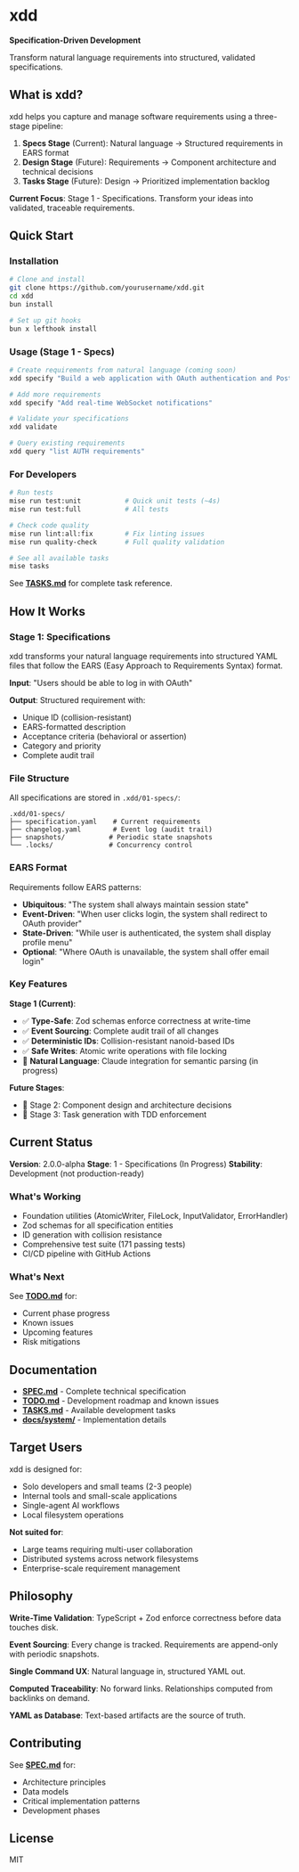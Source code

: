 # xdd

**Specification-Driven Development**

Transform natural language requirements into structured, validated specifications.

## What is xdd?

xdd helps you capture and manage software requirements using a three-stage pipeline:

1. **Specs Stage** (Current): Natural language → Structured requirements in EARS format
2. **Design Stage** (Future): Requirements → Component architecture and technical decisions
3. **Tasks Stage** (Future): Design → Prioritized implementation backlog

**Current Focus**: Stage 1 - Specifications. Transform your ideas into validated, traceable requirements.

## Quick Start

### Installation

```bash
# Clone and install
git clone https://github.com/yourusername/xdd.git
cd xdd
bun install

# Set up git hooks
bun x lefthook install
```

### Usage (Stage 1 - Specs)

```bash
# Create requirements from natural language (coming soon)
xdd specify "Build a web application with OAuth authentication and PostgreSQL storage"

# Add more requirements
xdd specify "Add real-time WebSocket notifications"

# Validate your specifications
xdd validate

# Query existing requirements
xdd query "list AUTH requirements"
```

### For Developers

```bash
# Run tests
mise run test:unit           # Quick unit tests (~4s)
mise run test:full           # All tests

# Check code quality
mise run lint:all:fix        # Fix linting issues
mise run quality-check       # Full quality validation

# See all available tasks
mise tasks
```

See **[TASKS.md](./TASKS.md)** for complete task reference.

## How It Works

### Stage 1: Specifications

xdd transforms your natural language requirements into structured YAML files that follow the EARS (Easy Approach to Requirements Syntax) format.

**Input**: "Users should be able to log in with OAuth"

**Output**: Structured requirement with:

- Unique ID (collision-resistant)
- EARS-formatted description
- Acceptance criteria (behavioral or assertion)
- Category and priority
- Complete audit trail

### File Structure

All specifications are stored in `.xdd/01-specs/`:

```text
.xdd/01-specs/
├── specification.yaml    # Current requirements
├── changelog.yaml        # Event log (audit trail)
├── snapshots/           # Periodic state snapshots
└── .locks/              # Concurrency control
```

### EARS Format

Requirements follow EARS patterns:

- **Ubiquitous**: "The system shall always maintain session state"
- **Event-Driven**: "When user clicks login, the system shall redirect to OAuth provider"
- **State-Driven**: "While user is authenticated, the system shall display profile menu"
- **Optional**: "Where OAuth is unavailable, the system shall offer email login"

### Key Features

**Stage 1 (Current)**:

- ✅ **Type-Safe**: Zod schemas enforce correctness at write-time
- ✅ **Event Sourcing**: Complete audit trail of all changes
- ✅ **Deterministic IDs**: Collision-resistant nanoid-based IDs
- ✅ **Safe Writes**: Atomic write operations with file locking
- 🚧 **Natural Language**: Claude integration for semantic parsing (in progress)

**Future Stages**:

- 📅 Stage 2: Component design and architecture decisions
- 📅 Stage 3: Task generation with TDD enforcement

## Current Status

**Version**: 2.0.0-alpha
**Stage**: 1 - Specifications (In Progress)
**Stability**: Development (not production-ready)

### What's Working

- Foundation utilities (AtomicWriter, FileLock, InputValidator, ErrorHandler)
- Zod schemas for all specification entities
- ID generation with collision resistance
- Comprehensive test suite (171 passing tests)
- CI/CD pipeline with GitHub Actions

### What's Next

See **[TODO.md](./TODO.md)** for:

- Current phase progress
- Known issues
- Upcoming features
- Risk mitigations

## Documentation

- **[SPEC.md](./SPEC.md)** - Complete technical specification
- **[TODO.md](./TODO.md)** - Development roadmap and known issues
- **[TASKS.md](./TASKS.md)** - Available development tasks
- **[docs/system/](./docs/system/)** - Implementation details

## Target Users

xdd is designed for:

- Solo developers and small teams (2-3 people)
- Internal tools and small-scale applications
- Single-agent AI workflows
- Local filesystem operations

**Not suited for**:

- Large teams requiring multi-user collaboration
- Distributed systems across network filesystems
- Enterprise-scale requirement management

## Philosophy

**Write-Time Validation**: TypeScript + Zod enforce correctness before data touches disk.

**Event Sourcing**: Every change is tracked. Requirements are append-only with periodic snapshots.

**Single Command UX**: Natural language in, structured YAML out.

**Computed Traceability**: No forward links. Relationships computed from backlinks on demand.

**YAML as Database**: Text-based artifacts are the source of truth.

## Contributing

See **[SPEC.md](./SPEC.md)** for:

- Architecture principles
- Data models
- Critical implementation patterns
- Development phases

## License

MIT
